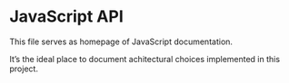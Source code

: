 JavaScript API
===============================================================================

This file serves as homepage of JavaScript documentation.

It’s the ideal place to document achitectural choices implemented in this project.
